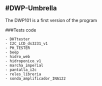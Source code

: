 #DWP-Umbrella
 --------------
The DWP101 is a first version of the program

###Tests code

    - DHTtester
    - I2C_LCD_ds3231_v1
    - PH_TESTER
    - beep
    - hidro_web
    - hidroponico_v1
    - marcha_imperial
    - pantalla_i2c
    - reles_libreria
    - sonda_amplificador_INA122

